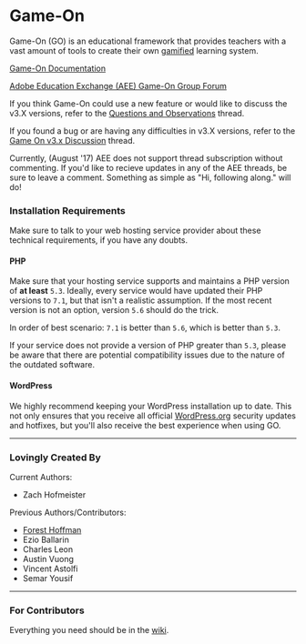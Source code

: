 # Game-On

Game-On (GO) is an educational framework that provides teachers with a vast amount of tools to create their own <a href="http://en.wikipedia.org/wiki/Gamification" target="_blank">gamified</a> learning system.

<a href="http://maclab.guhsd.net/game-on" target="_blank">Game-On Documentation</a>

<a href="http://edex.adobe.com/group/game-on/discussions/" target="_blank">Adobe Education Exchange (AEE) Game-On Group Forum</a>

If you think Game-On could use a new feature or would like to discuss the v3.X versions, refer to the <a href="https://edex.adobe.com/group/game-on/discussion/-9038000/" target="_blank">Questions and Observations</a> thread.

If you found a bug or are having any difficulties in v3.X versions, refer to the <a href="https://edex.adobe.com/group/game-on/discussion/v9f80aa7d/" target="_blank">Game On v3.x Discussion</a> thread.

Currently, (August '17) AEE does not support thread subscription without commenting. If you'd like to recieve updates in any of the AEE threads, be sure to leave a comment. Something as simple as "Hi, following along." will do!

### Installation Requirements

Make sure to talk to your web hosting service provider about these technical requirements, if you have any doubts.

#### PHP

Make sure that your hosting service supports and maintains a PHP version of **at least** `5.3`. Ideally, every service would have updated their PHP versions to `7.1`, but that isn't a realistic assumption. If the most recent version is not an option, version `5.6` should do the trick.

In order of best scenario: `7.1` is better than `5.6`, which is better than `5.3`.

If your service does not provide a version of PHP greater than `5.3`, please be aware that there are potential compatibility issues due to the nature of the outdated software.

#### WordPress

We highly recommend keeping your WordPress installation up to date. This not only ensures that you receive all official [WordPress.org](https://wordpress.org/) security updates and hotfixes, but you'll also receive the best experience when using GO.

* * *

### Lovingly Created By

Current Authors:

* Zach Hofmeister

Previous Authors/Contributors:

* <a href='http://foresthoffman.com' target='_blank'>Forest Hoffman</a>
* Ezio Ballarin
* Charles Leon
* Austin Vuong
* Vincent Astolfi
* Semar Yousif

* * *

### For Contributors

Everything you need should be in the [wiki](https://github.com/TheMacLab/game-on/wiki/).
